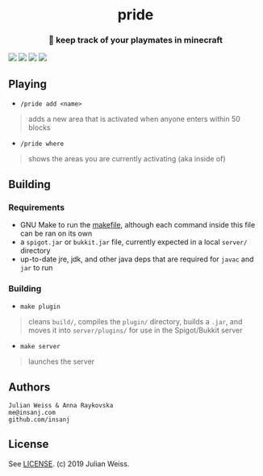 <h1 align="center">pride</h1>
<h3 align="center">🦁  keep track of your playmates in minecraft</h3>


![](https://img.shields.io/github/release/insanj/pride.svg)
![](https://img.shields.io/badge/bukkit-1.13.2-orange.svg)
![](https://img.shields.io/github/languages/code-size/insanj/pride.svg)
![](https://img.shields.io/github/license/insanj/pride.svg)

## Playing

- `/pride add <name>`

> adds a new area that is activated when anyone enters within 50 blocks

- `/pride where`

> shows the areas you are currently activating (aka inside of)

## Building

### Requirements

- GNU Make to run the [makefile](makefile), although each command inside this file can be ran on its own
- a `spigot.jar` or `bukkit.jar` file, currently expected in a local `server/` directory
- up-to-date jre, jdk, and other java deps that are required for `javac` and `jar` to run

### Building

- `make plugin`

> cleans `build/`, compiles the `plugin/` directory, builds a `.jar`, and moves it into `server/plugins/` for use in the Spigot/Bukkit server

- `make server`

> launches the server 


## Authors

```
Julian Weiss & Anna Raykovska
me@insanj.com
github.com/insanj
```

## License

See [LICENSE](LICENSE). (c) 2019 Julian Weiss.

